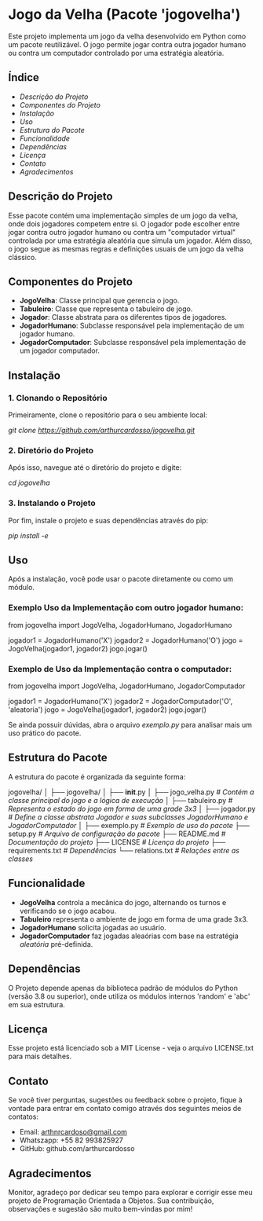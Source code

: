 
# Jogo da Velha (Pacote 'jogovelha')

Este projeto implementa um jogo da velha desenvolvido em Python como um pacote
reutilizável. O jogo permite jogar contra outra jogador humano ou contra um
computador controlado por uma estratégia aleatória.

## Índice

- *Descrição do Projeto*
- *Componentes do Projeto*
- *Instalação*
- *Uso*
- *Estrutura do Pacote*
- *Funcionalidade*
- *Dependências*
- *Licença*
- *Contato*
- *Agradecimentos*

## Descrição do Projeto

Esse pacote contém uma implementação simples de um jogo da velha, onde dois jogadores competem entre
si. O jogador pode escolher entre jogar contra outro jogador humano ou contra um "computador virtual"
controlada por uma estratégia aleatória que simula um jogador. Além disso, o jogo segue as mesmas regras
e definições usuais de um jogo da velha clássico.

## Componentes do Projeto

- **JogoVelha**: Classe principal que gerencia o jogo.
- **Tabuleiro**: Classe que representa o tabuleiro de jogo.
- **Jogador**: Classe abstrata para os diferentes tipos de jogadores.
- **JogadorHumano**: Subclasse responsável pela implementação de um jogador humano.
- **JogadorComputador**: Subclasse responsável pela implementação de um jogador computador.

## Instalação

### 1. Clonando o Repositório
Primeiramente, clone o repositório para o seu ambiente local:

_git clone https://github.com/arthurcardosso/jogovelha.git_

### 2. Diretório do Projeto
Após isso, navegue até o diretório do projeto e digite:

_cd jogovelha_

### 3. Instalando o Projeto
Por fim, instale o projeto e suas dependências através do pip:

_pip install -e_

## Uso

Após a instalação, você pode usar o pacote diretamente ou como um módulo.

### Exemplo Uso da Implementação com outro jogador humano:

from jogovelha import JogoVelha, JogadorHumano, JogadorHumano

jogador1 = JogadorHumano('X')
jogador2 = JogadorHumano('O')
jogo = JogoVelha(jogador1, jogador2)
jogo.jogar()

### Exemplo de Uso da Implementação contra o computador:

from jogovelha import JogoVelha, JogadorHumano, JogadorComputador

jogador1 = JogadorHumano('X')
jogador2 = JogadorComputador('O', 'aleatoria')
jogo = JogoVelha(jogador1, jogador2)
jogo.jogar()

Se ainda possuir dúvidas, abra o arquivo _exemplo.py_ para analisar mais um uso prático do pacote.

## Estrutura do Pacote

A estrutura do pacote é organizada da seguinte forma:

jogovelha/
│
├── jogovelha/
│   ├── __init__.py
│   ├── jogo_velha.py    _# Contém a classe principal do jogo e a lógica de execução_
│   ├── tabuleiro.py     _# Representa o estado do jogo em forma de uma grade 3x3_
│   ├── jogador.py       _# Define a classe abstrata Jogador e suas subclasses JogadorHumano e JogadorComputador_
│
├── exemplo.py           _# Exemplo de uso do pacote_
├── setup.py             _# Arquivo de configuração do pacote_
├── README.md            _# Documentação do projeto_
├── LICENSE              _# Licença do projeto_
├── requirements.txt     _# Dependências_
└── relations.txt        _# Relações entre as classes_


## Funcionalidade

- **JogoVelha** controla a mecânica do jogo, alternando os turnos e verificando se o jogo acabou.
- **Tabuleiro** representa o ambiente de jogo em forma de uma grade 3x3.
- **JogadorHumano** solicita jogadas ao usuário.
- **JogadorComputador** faz jogadas aleaórias com base na estratégia _aleatória_ pré-definida.

## Dependências

O Projeto depende apenas da biblioteca padrão de módulos do Python (versão 3.8 ou superior), onde utiliza
os módulos internos 'random' e 'abc' em sua estrutura.

## Licença

Esse projeto está licenciado sob a MIT License - veja o arquivo LICENSE.txt para mais detalhes.

## Contato

Se você tiver perguntas, sugestões ou feedback sobre o projeto, fique à vontade para entrar em contato comigo através dos
seguintes meios de contatos:

- Email: arthnrcardoso@gmail.com
- Whatszapp: +55 82 993825927
- GitHub: github.com/arthurcardosso

## Agradecimentos

Monitor, agradeço por dedicar seu tempo para explorar e corrigir esse meu projeto de Programação Orientada a Objetos. Sua contribuição, observações e sugestão são muito bem-vindas por mim!
